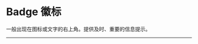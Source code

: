# Badge 徽标

一般出现在图标或文字的右上角。提供及时、重要的信息提示。

---

<script setup>
import BadgeBasicUse from "./component/badge-basic-use.md"
import BadgeSingleUse from "./component/badge-single-use.md"
import BadgeDot from "./component/badge-dot.md"
import BadgeText from "./component/badge-text.md"
import BadgeMaxCount from "./component/badge-max-count.md"
import BadgeStatus from "./component/badge-status.md"
import BadgeColor from "./component/badge-color.md"
import BadgeApi from "./component/badge-api.md"
import BadgeTip from "./component/badge-tip.md"
</script>

<badge-basic-use />
<badge-icon />
<badge-shape />
<badge-size />
<badge-status />
<badge-disabled />
<badge-loading />
<badge-long />
<badge-group />
<badge-api />
<badge-tip />
